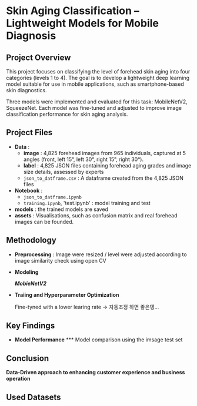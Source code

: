# Skin Aging Classification – Lightweight Models for Mobile Diagnosis

## Project Overview
This project focuses on classifying the level of forehead skin aging into four categories (levels 1 to 4). The goal is to develop a lightweight deep learning model suitable for use in mobile applications, such as smartphone-based skin diagnostics.

Three models were implemented and evaluated for this task: MobileNetV2, SqueezeNet. Each model was fine-tuned and adjusted to improve image classification performance for skin aging analysis.

## Project Files
- **Data** :
  - **image** : 4,825 forehead images from 965 individuals, captured at 5 angles (front, left 15°, left 30°, right 15°, right 30°).
  - **label** : 4,825 JSON files containing forehead aging grades and image size details, assessed by experts
  - `json_to_datframe.csv` : A dataframe created from the 4,825 JSON files
- **Notebook** :
  - `json_to_datframe.ipynb` 
  - `training.ipynb`, 'test.ipynb' : model training and test
- **models** : the trained models are saved
- **assets** : Visualisations, such as confusion matrix and real forehead images can be founded.


## Methodology 
- **Preprocessing** : Image were resized / level were adjusted according to image similarity check using open CV 
- **Modeling**
  
  ***MobieNetV2***
- **Traiing and Hyperparameter Optimization**

  Fine-tyned with a lower learing rate -> 자동조정 하면 좋은뎅...

## Key Findings 
- **Model Performance**
  *** Model comparison using the imsage test set

## Conclusion
**Data-Driven approach to enhancing customer experience and business operation**

## Used Datasets
